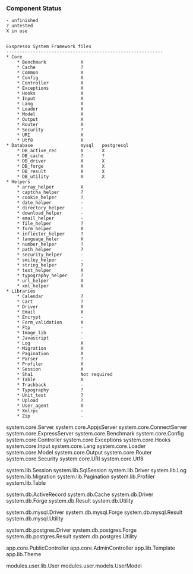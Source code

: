 ### Component Status

    - unfinished
    ? untested
    X in use


    Exspresso System Framework files
    -----------------------------------------------------------
    * Core
        * Benchmark             X
        * Cache                 ?
        * Common                X
        * Config                X
        * Controller            X
        * Exceptions            X
        * Hooks                 X
        * Input                 X
        * Lang                  X
        * Loader                X
        * Model                 X
        * Output                X
        * Router                X
        * Security              ?
        * URI                   X
        * Utf8                  X
    * Database                  mysql   postgresql
        * DB_active_rec         X       X
        * DB_cache              ?       ?
        * DB_driver             X       X
        * DB_forge              X       X
        * DB_result             X       X
        * DB_utility            X       X
    * Helpers
        * array_helper          X
        * captcha_helper        ?
        * cookie_helper         ?
        * date_helper           -
        * directory_helper      -
        * download_helper       -
        * email_helper          -
        * file_helper           ?
        * form_helper           X
        * inflector_helper      ?
        * language_heler        X
        * number_helper         ?
        * path_helper           ?
        * security_helper       -
        * smiley_helper         -
        * string_helper         ?
        * text_helper           X
        * typography_helper     ?
        * url_helper            X
        * xml_helper            X
    * Libraries
        * Calendar              ?
        * Cart                  ?
        * Driver                X
        * Email                 X
        * Encrypt               -
        * Form_validation       X
        * Ftp                   -
        * Image_lib             -
        * Javascript            -
        * Log                   X
        * Migration             X
        * Pagination            X
        * Parser                ?
        * Profiler              X
        * Session               X
        * Sha1                  Not required
        * Table                 X
        * Trackback             -
        * Typography            ?
        * Unit_test             ?
        * Upload                ?
        * User_agent            X
        * Xmlrpc                -
        * Zip                   -

system.core.Server
system.core.AppjsServer
system.core.ConnectServer
system.core.ExpressServer
system.core.Benchmark
system.core.Config
system.core.Controller
system.core.Exceptions
system.core.Hooks
system.core.Input
system.core.Lang
system.core.Loader
system.core.Model
system.core.Output
system.core.Router
system.core.Security
system.core.URI
system.core.Utf8

system.lib.Session
system.lib.SqlSession
system.lib.Driver
system.lib.Log
system.lib.Migration
system.lib.Pagination
system.lib.Profiler
system.lib.Table

system.db.ActiveRecord
system.db.Cache
system.db.Driver
system.db.Forge
system.db.Result
system.db.Utility

system.db.mysql.Driver
system.db.mysql.Forge
system.db.mysql.Result
system.db.mysql.Utility

system.db.postgres.Driver
system.db.postgres.Forge
system.db.postgres.Result
system.db.postgres.Utility

app.core.PublicController
app.core.AdminController
app.lib.Template
app.lib.Theme

modules.user.lib.User
modules.user.models.UserModel





